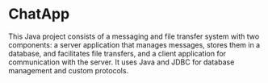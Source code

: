 # ChatApp
This Java project consists of a messaging and file transfer system with two components: a server application that manages messages, stores them in a database, and facilitates file transfers, and a client application for communication with the server. It uses Java and JDBC for database management and custom protocols. 
